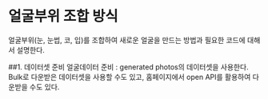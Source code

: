 # 얼굴부위 조합 방식
얼굴부위(눈, 눈썹, 코, 입)를 조합하여 새로운 얼굴을 만드는 방법과 필요한 코드에 대해서 설명한다.

##1. 데이터셋 준비
얼굴데이터 준비 : generated photos의 데이터셋을 사용한다. Bulk로 다운받은 데이터셋을 사용할 수도 있고, 홈페이지에서 open API를 활용하여 다운받을 수도 있다.



